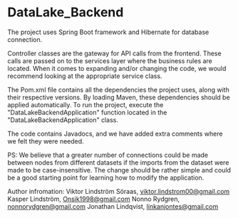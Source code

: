 # DataLake_Backend

The project uses Spring Boot framework and Hibernate for database connection.

Controller classes are the gateway for API calls from the frontend. These calls are passed on to the services layer where the business rules are located. When it comes to expanding and/or changing the code, we would recommend looking at the appropriate service class.

The Pom.xml file contains all the dependencies the project uses, along with their respective versions. By loading Maven, these dependencies should be applied automatically. To run the project, execute the "DataLakeBackendApplication" function located in the "DataLakeBackendApplication" class.

The code contains Javadocs, and we have added extra comments where we felt they were needed.

PS: We believe that a greater number of connections could be made between nodes from different datasets if the imports from the dataset were made to be case-insensitive. The change should be rather simple and could be a good starting point for learning how to modify the application.

Author infromation:
Viktor Lindström Söraas, viktor.lindstrom00@gmail.com
Kasper Lindström, Onsik1998@gmail.com 
Nonno Rydgren, nonnorydgren@gmail.com
Jonathan Lindqvist, linkanjontes@gmail.com
